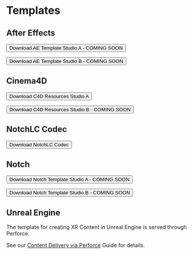 # Templates

## After Effects

<a target="_blank" href="https://drive.google.com/drive/folders/1rhqqiP3RQkk2Wl04W7D1G_K3KWcpr_Pn?usp=sharing"><button type="button">Download AE Template Studio A - COMING SOON</button></a>

<a target="_blank" href="https://drive.google.com/drive/folders/1OKpXnwFVms8rAB1xX3IQCT5c87i43BnI?usp=sharing"><button type="button">Download AE Template Studio B - COMING SOON</button></a>

## Cinema4D

<a target="_blank" href="https://drive.google.com/drive/folders/1cK9f9DsPO6aZHtRZldQwiF9FvTp9O1tR?usp=share_link"><button type="button">Download C4D Resources Studio A</button></a>

<a target="_blank" href="https://drive.google.com/drive/folders/1oqkQszigzNaHXW181hVn5obFR9iecx2c?usp=sharing"><button type="button">Download C4D Resources Studio B - COMING SOON</button></a>

## NotchLC Codec

<a target="_blank" href="https://notchlc.notch.one/"><button type="button">Download NotchLC Codec</button></a>

## Notch

<a target="_blank" href="https://drive.google.com/drive/folders/1w4SXdsBV5vuji1M3lV2nFmeRqBEmeUws?usp=share_link"><button type="button">Download Notch Template Studio A - COMING SOON</button></a>

<a target="_blank" href="https://drive.google.com/drive/folders/1h8ouUC821vGhtEruftN9rnRvuZmLFtMT?usp=share_link"><button type="button">Download Notch Template Studio B - COMING SOON</button></a>

## Unreal Engine

The template for creating XR Content in Unreal Engine is served through Perforce.

See our [Content Delivery via Perforce](docs/content/perforce.md) Guide for details.

